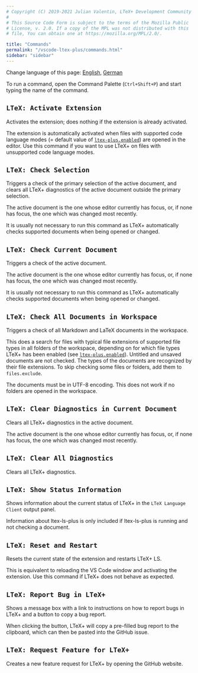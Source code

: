```yaml
---
# Copyright (C) 2019-2021 Julian Valentin, LTeX+ Development Community
#
# This Source Code Form is subject to the terms of the Mozilla Public
# License, v. 2.0. If a copy of the MPL was not distributed with this
# file, You can obtain one at https://mozilla.org/MPL/2.0/.

title: "Commands"
permalink: "/vscode-ltex-plus/commands.html"
sidebar: "sidebar"
---
```


Change language of this page: [English](commands.html), [German](commands-de.html)

<!-- ltex: language=en-US -->

To run a command, open the Command Palette (`Ctrl+Shift+P`) and start typing the name of the command.

## `LTeX: Activate Extension`

Activates the extension; does nothing if the extension is already activated.

The extension is automatically activated when files with supported code language modes (= default value of [`ltex-plus.enabled`](../settings.html#ltexenabled)) are opened in the editor. Use this command if you want to use LTeX+ on files with unsupported code language modes.

## `LTeX: Check Selection`

Triggers a check of the primary selection of the active document, and clears all LTeX+ diagnostics of the active document outside the primary selection.

The active document is the one whose editor currently has focus, or, if none has focus, the one which was changed most recently.

It is usually not necessary to run this command as LTeX+ automatically checks supported documents when being opened or changed.

## `LTeX: Check Current Document`

Triggers a check of the active document.

The active document is the one whose editor currently has focus, or, if none has focus, the one which was changed most recently.

It is usually not necessary to run this command as LTeX+ automatically checks supported documents when being opened or changed.

## `LTeX: Check All Documents in Workspace`

Triggers a check of all Markdown and LaTeX documents in the workspace.

This does a search for files with typical file extensions of supported file types in all folders of the workspace, depending on for which file types LTeX+ has been enabled (see [`ltex-plus.enabled`](../settings.html#ltexenabled)). Untitled and unsaved documents are not checked. The types of the documents are recognized by their file extensions. To skip checking some files or folders, add them to `files.exclude`.

The documents must be in UTF-8 encoding. This does not work if no folders are opened in the workspace.

## `LTeX: Clear Diagnostics in Current Document`

Clears all LTeX+ diagnostics in the active document.

The active document is the one whose editor currently has focus, or, if none has focus, the one which was changed most recently.

## `LTeX: Clear All Diagnostics`

Clears all LTeX+ diagnostics.

## `LTeX: Show Status Information`

Shows information about the current status of LTeX+ in the `LTeX Language Client` output panel.

Information about ltex-ls-plus is only included if ltex-ls-plus is running and not checking a document.

## `LTeX: Reset and Restart`

Resets the current state of the extension and restarts LTeX+ LS.

This is equivalent to reloading the VS Code window and activating the extension. Use this command if LTeX+ does not behave as expected.

## `LTeX: Report Bug in LTeX+`

Shows a message box with a link to instructions on how to report bugs in LTeX+ and a button to copy a bug report.

When clicking the button, LTeX+ will copy a pre-filled bug report to the clipboard, which can then be pasted into the GitHub issue.

## `LTeX: Request Feature for LTeX+`

Creates a new feature request for LTeX+ by opening the GitHub website.
